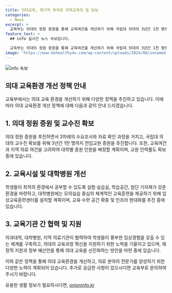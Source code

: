 ```yaml
---
title: 의대교육, 획기적 투자로 의학교육의 질 담보
categories:
  - News
excerpt: >
  교육부는 의대의 정원 증원을 통해 교육여건을 개선하기 위해 국립대 의대의 3년간 1천 명의 전임교원 증원 및 학생 교육에 필요한 공간을 확보할 계획이며, 대학병원에도 투자를 추진 중이다. 또한, 의과대학과 대학병원, 지역 의료기관이 협력하여 교육과정을 혁신하고, 9월에는 의대교육 선진화 방안을 발표할 예정이다. 이러한 정책은 공공누리 제1유형에 따라 자유롭게 이용 가능하며, 출처를 반드시 표기해야 한다.
feature_text: >
  ## info 실시간 뉴스 속보입니다.

  교육부는 의대의 정원 증원을 통해 교육여건을 개선하기 위해 국립대 의대의 3년간 1천 명의 전임교원 증원 및 학생 교육에 필요한 공간을 확보할 계획이며, 대학병원에도 투자를 추진 중이다. 또한, 의과대학과 대학병원, 지역 의료기관이 협력하여 교육과정을 혁신하고, 9월에는 의대교육 선진화 방안을 발표할 예정이다. 이러한 정책은 공공누리 제1유형에 따라 자유롭게 이용 가능하며, 출처를 반드시 표기해야 한다.
image: 'https://www.behealthy4u.com/wp-content/uploads/2024/06/unnamed-file.png'
---
```


<p><img src="https://www.behealthy4u.com/wp-content/uploads/2024/06/unnamed-file.png" alt="info 속보" /></p>

<h2 data-ke-size="size26">의대 교육환경 개선 정책 안내</h2>

<p>교육부에서는 의대 교육 환경을 개선하기 위해 다양한 정책을 추진하고 있습니다. 이에 따라 의대 교육환경 개선 정책에 대해 다음과 같이 안내 드리겠습니다.</p>

<h2 data-ke-size="size24">1. 의대 정원 증원 및 교수진 확보</h2>

<p data-ke-size="size16">의대 정원 증원을 추진하면서 3차례의 수요조사와 자료 확인 과정을 거치고, 국립대 의대의 교수진 확보를 위해 3년간 1천 명까지 전임교원 증원을 추진합니다. 또한, 교육여건과 지역 의료 여건을 고려하여 대학별 증원 인원을 배정할 계획이며, 교원 인력풀도 확보 중에 있습니다.</p>

<h2 data-ke-size="size24">2. 교육시설 및 대학병원 개선</h2>

<p data-ke-size="size16">학생들이 최적의 환경에서 공부할 수 있도록 실험·실습실, 학습공간, 첨단 기자재가 갖춘 환경을 마련하고, 대학병원에는 모의실습 중심의 체계적인 교육훈련을 제공하기 위해 임상교육훈련센터를 설치할 계획이며, 교육·수련 공간 확충 및 인프라 현대화를 추진 중에 있습니다.</p>

<h2 data-ke-size="size24">3. 교육기관 간 협력 및 지원</h2>

<p data-ke-size="size16">의과대학, 대학병원, 지역 의료기관이 협력하여 학생들이 풍부한 임상경험을 갖출 수 있는 체계를 구축하고, 의대의 교육과정 혁신을 지원하기 위한 노력을 기울이고 있으며, 재정적 지원과 정부 예산안을 통해 의대 교육을 선진화하는 방안을 마련 중에 있습니다.</p>

<p>이와 같은 정책을 통해 의대 교육환경을 개선하고, 의료 분야의 전문가를 양성하기 위한 다양한 노력이 계획되어 있습니다. 추가로 궁금한 사항이 있으시다면 교육부로 문의하여 주시기 바랍니다.</p>
유용한 생활 정보가 필요하시다면, <a href="https://onioninfo.kr" rel="dofollow">onioninfo.kr</a>



